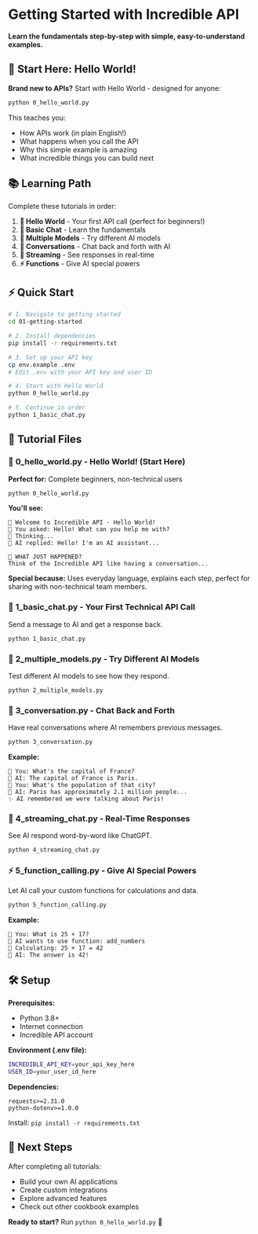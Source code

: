 # Getting Started with Incredible API

**Learn the fundamentals step-by-step with simple, easy-to-understand examples.**

## 🌟 Start Here: Hello World!

**Brand new to APIs?** Start with Hello World - designed for anyone:

```bash
python 0_hello_world.py
```

This teaches you:

- How APIs work (in plain English!)
- What happens when you call the API
- Why this simple example is amazing
- What incredible things you can build next

## 📚 Learning Path

Complete these tutorials in order:

1. **🌟 Hello World** - Your first API call (perfect for beginners!)
2. **🔰 Basic Chat** - Learn the fundamentals
3. **🤖 Multiple Models** - Try different AI models
4. **💬 Conversations** - Chat back and forth with AI
5. **🌊 Streaming** - See responses in real-time
6. **⚡ Functions** - Give AI special powers

## ⚡ Quick Start

```bash
# 1. Navigate to getting started
cd 01-getting-started

# 2. Install dependencies
pip install -r requirements.txt

# 3. Set up your API key
cp env.example .env
# Edit .env with your API key and user ID

# 4. Start with Hello World
python 0_hello_world.py

# 5. Continue in order
python 1_basic_chat.py
```

## 📁 Tutorial Files

### 🌟 **0_hello_world.py** - Hello World! (Start Here)

**Perfect for:** Complete beginners, non-technical users

```bash
python 0_hello_world.py
```

**You'll see:**

```
🌟 Welcome to Incredible API - Hello World!
👤 You asked: Hello! What can you help me with?
🤔 Thinking...
🤖 AI replied: Hello! I'm an AI assistant...

🤔 WHAT JUST HAPPENED?
Think of the Incredible API like having a conversation...
```

**Special because:** Uses everyday language, explains each step, perfect for sharing with non-technical team members.

### 🔰 **1_basic_chat.py** - Your First Technical API Call

Send a message to AI and get a response back.

```bash
python 1_basic_chat.py
```

### 🤖 **2_multiple_models.py** - Try Different AI Models

Test different AI models to see how they respond.

```bash
python 2_multiple_models.py
```

### 💬 **3_conversation.py** - Chat Back and Forth

Have real conversations where AI remembers previous messages.

```bash
python 3_conversation.py
```

**Example:**

```
👤 You: What's the capital of France?
🤖 AI: The capital of France is Paris.
👤 You: What's the population of that city?
🤖 AI: Paris has approximately 2.1 million people...
✨ AI remembered we were talking about Paris!
```

### 🌊 **4_streaming_chat.py** - Real-Time Responses

See AI respond word-by-word like ChatGPT.

```bash
python 4_streaming_chat.py
```

### ⚡ **5_function_calling.py** - Give AI Special Powers

Let AI call your custom functions for calculations and data.

```bash
python 5_function_calling.py
```

**Example:**

```
💬 You: What is 25 + 17?
🔧 AI wants to use function: add_numbers
🧮 Calculating: 25 + 17 = 42
🤖 AI: The answer is 42!
```

## 🛠️ Setup

**Prerequisites:**

- Python 3.8+
- Internet connection
- Incredible API account

**Environment (.env file):**

```bash
INCREDIBLE_API_KEY=your_api_key_here
USER_ID=your_user_id_here
```

**Dependencies:**

```
requests>=2.31.0
python-dotenv>=1.0.0
```

Install: `pip install -r requirements.txt`

## 🎉 Next Steps

After completing all tutorials:

- Build your own AI applications
- Create custom integrations
- Explore advanced features
- Check out other cookbook examples

**Ready to start?** Run `python 0_hello_world.py` 🚀
